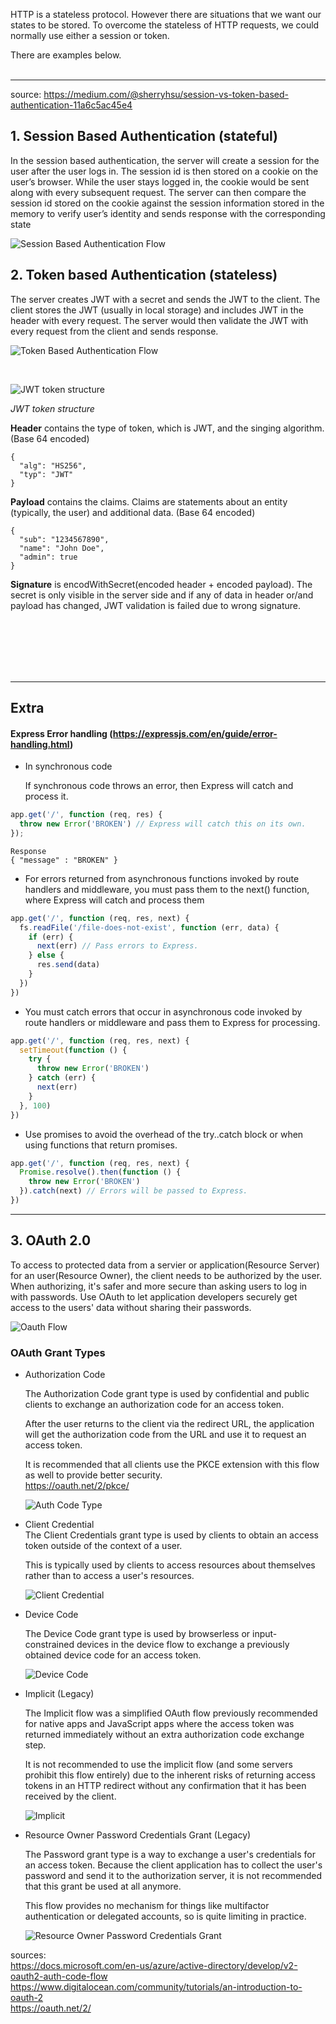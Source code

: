 HTTP is a stateless protocol. However there are situations that we want our states to be stored. To overcome the stateless of HTTP requests, we could normally use either a session or token.
<br>

There are examples below.
<br>
<br>
***
source: https://medium.com/@sherryhsu/session-vs-token-based-authentication-11a6c5ac45e4


## 1. Session Based Authentication (stateful)

In the session based authentication, the server will create a session for the user after the user logs in. The session id is then stored on a cookie on the user’s browser. While the user stays logged in, the cookie would be sent along with every subsequent request. The server can then compare the session id stored on the cookie against the session information stored in the memory to verify user’s identity and sends response with the corresponding state


![Session Based Authentication Flow](/images/session-auth.png)


## 2. Token based Authentication (stateless)

 The server creates JWT with a secret and sends the JWT to the client. The client stores the JWT (usually in local storage) and includes JWT in the header with every request. The server would then validate the JWT with every request from the client and sends response.


![Token Based Authentication Flow](/images/token-auth.png)

<br>

![JWT token structure](/images/jwt.png)

*JWT token structure*

**Header** contains the type of token, which is JWT, and the singing algorithm. (Base 64 encoded)

```
{
  "alg": "HS256",
  "typ": "JWT"
}
```

**Payload** contains the claims. Claims are statements about an entity (typically, the user) and additional data. (Base 64 encoded)

```
{
  "sub": "1234567890",
  "name": "John Doe",
  "admin": true
}
```

**Signature** is encodWithSecret(encoded header + encoded payload). The secret is only visible in the server side and if any of data in header or/and payload has changed, JWT validation is failed due to wrong signature.



<br>
<br>
<br>
<br>
<br>



---
## Extra

#### Express Error handling (https://expressjs.com/en/guide/error-handling.html)

- In synchronous code  
  
  If synchronous code throws an error, then Express will catch and process it.

```javascript
app.get('/', function (req, res) {
  throw new Error('BROKEN') // Express will catch this on its own.
});
```
```
Response
{ "message" : "BROKEN" }
```

- For errors returned from asynchronous functions invoked by route handlers and middleware, you must pass them to the next() function, where Express will catch and process them

```javascript
app.get('/', function (req, res, next) {
  fs.readFile('/file-does-not-exist', function (err, data) {
    if (err) {
      next(err) // Pass errors to Express.
    } else {
      res.send(data)
    }
  })
})
```

- You must catch errors that occur in asynchronous code invoked by route handlers or middleware and pass them to Express for processing.

```javascript
app.get('/', function (req, res, next) {
  setTimeout(function () {
    try {
      throw new Error('BROKEN')
    } catch (err) {
      next(err)
    }
  }, 100)
})
```

- Use promises to avoid the overhead of the try..catch block or when using functions that return promises.

```javascript
app.get('/', function (req, res, next) {
  Promise.resolve().then(function () {
    throw new Error('BROKEN')
  }).catch(next) // Errors will be passed to Express.
})
```

---

## 3. OAuth 2.0

To access to protected data from a servier or application(Resource Server) for an user(Resource Owner), the client needs to be authorized by the user. When authorizing, it's safer and more secure than asking users to log in with passwords. Use OAuth to let application developers securely get access to the users' data without sharing their passwords.

![Oauth Flow](images/oauth-flow.png)

### OAuth Grant Types

- Authorization Code

  The Authorization Code grant type is used by confidential and public clients to exchange an authorization code for an access token.

  After the user returns to the client via the redirect URL, the application will get the authorization code from the URL and use it to request an access token.

  It is recommended that all clients use the PKCE extension with this flow as well to provide better security.  
  https://oauth.net/2/pkce/

  ![Auth Code Type](images/grant-auth-code.png)


- Client Credential  
  The Client Credentials grant type is used by clients to obtain an access token outside of the context of a user.

  This is typically used by clients to access resources about themselves rather than to access a user's resources.

  ![Client Credential](images/grant-client-credential.png)

- Device Code

  The Device Code grant type is used by browserless or input-constrained devices in the device flow to exchange a previously obtained device code for an access token.

  ![Device Code](images/grant-device-code.png)

- Implicit (Legacy)

  The Implicit flow was a simplified OAuth flow previously recommended for native apps and JavaScript apps where the access token was returned immediately without an extra authorization code exchange step.

  It is not recommended to use the implicit flow (and some servers prohibit this flow entirely) due to the inherent risks of returning access tokens in an HTTP redirect without any confirmation that it has been received by the client.

  ![Implicit](images/grant-implicit.png)

- Resource Owner Password Credentials Grant (Legacy)

  The Password grant type is a way to exchange a user's credentials for an access token. Because the client application has to collect the user's password and send it to the authorization server, it is not recommended that this grant be used at all anymore.

  This flow provides no mechanism for things like multifactor authentication or delegated accounts, so is quite limiting in practice.

  ![Resource Owner Password Credentials Grant](images/grant-password.png)



sources:  
https://docs.microsoft.com/en-us/azure/active-directory/develop/v2-oauth2-auth-code-flow
https://www.digitalocean.com/community/tutorials/an-introduction-to-oauth-2  
https://oauth.net/2/
